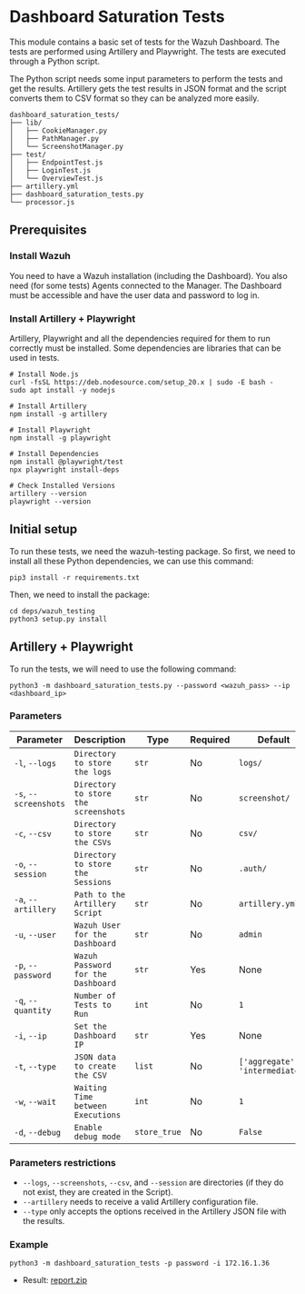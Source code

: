 # Dashboard Saturation Tests

This module contains a basic set of tests for the Wazuh Dashboard. The tests are performed using Artillery and Playwright. The tests are executed through a Python script.

The Python script needs some input parameters to perform the tests and get the results. Artillery gets the test results in JSON format and the script converts them to CSV format so they can be analyzed more easily.

```shell script
dashboard_saturation_tests/
├── lib/
│   ├── CookieManager.py
│   ├── PathManager.py
│   └── ScreenshotManager.py
├── test/
│   ├── EndpointTest.js
│   ├── LoginTest.js
│   └── OverviewTest.js
├── artillery.yml
├── dashboard_saturation_tests.py
└── processor.js
```

## Prerequisites

### Install Wazuh

You need to have a Wazuh installation (including the Dashboard). You also need (for some tests) Agents connected to the Manager. The Dashboard must be accessible and have the user data and password to log in.

### Install Artillery + Playwright

Artillery, Playwright and all the dependencies required for them to run correctly must be installed. Some dependencies are libraries that can be used in tests.

```shell script
# Install Node.js
curl -fsSL https://deb.nodesource.com/setup_20.x | sudo -E bash -
sudo apt install -y nodejs

# Install Artillery
npm install -g artillery

# Install Playwright
npm install -g playwright

# Install Dependencies
npm install @playwright/test
npx playwright install-deps

# Check Installed Versions
artillery --version
playwright --version
```

## Initial setup

To run these tests, we need the wazuh-testing package. So first, we need to install all these Python dependencies, we can use this command:

```shell script
pip3 install -r requirements.txt
```

Then, we need to install the package:

```shell script
cd deps/wazuh_testing
python3 setup.py install
```

## Artillery + Playwright

To run the tests, we will need to use the following command:

```shell script
python3 -m dashboard_saturation_tests.py --password <wazuh_pass> --ip <dashboard_ip>
```

### Parameters

| Parameter | Description | Type | Required | Default |
| --------- | ----------- | ---- | -------- | ------- |
| `-l`, `--logs` | `Directory to store the logs` | `str` | No | `logs/` |
| `-s`, `--screenshots` | `Directory to store the screenshots` | `str` | No | `screenshot/` |
| `-c`, `--csv` | `Directory to store the CSVs` | `str` | No | `csv/` |
| `-o`, `--session` | `Directory to store the Sessions` | `str` | No | `.auth/` |
| `-a`, `--artillery` | `Path to the Artillery Script` | `str` | No | `artillery.yml` |
| `-u`, `--user` | `Wazuh User for the Dashboard` | `str` | No | `admin` |
| `-p`, `--password` | `Wazuh Password for the Dashboard` | `str` | Yes | None |
| `-q`, `--quantity` | `Number of Tests to Run` | `int` | No | `1` |
| `-i`, `--ip` | `Set the Dashboard IP` | `str` | Yes | None |
| `-t`, `--type` | `JSON data to create the CSV` | `list` | No | `['aggregate', 'intermediate']` |
| `-w`, `--wait` | `Waiting Time between Executions` | `int` | No | `1` |
| `-d`, `--debug` | `Enable debug mode` | `store_true` | No | `False` |

### Parameters restrictions

- `--logs`, `--screenshots`, `--csv`, and `--session` are directories (if they do not exist, they are created in the Script).
- `--artillery` needs to receive a valid Artillery configuration file.
- `--type` only accepts the options received in the Artillery JSON file with the results.

### Example

```shell script
python3 -m dashboard_saturation_tests -p password -i 172.16.1.36
```

- Result: [report.zip](https://github.com/user-attachments/files/16456792/report.zip)